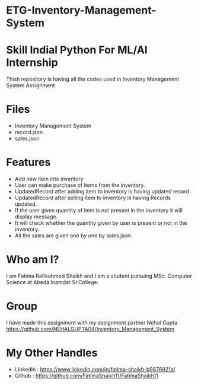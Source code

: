 # ETG-Inventory-Management-System
# Skill Indial Python For ML/AI Internship
Thish repository is having all the codes used in Inventory Management System Assignment

# Files
* Inventory Management System
* record.json
* sales.json

# Features
* Add new item into inventory
* User can make purchase of items from the inventory.
* UpdatedRecord after adding item to inventory is having updated record.
* UpdatedRecord after selling item to inventory is having Records updated.
* If the user given quantity of item is not present in the inventory it will display message.
* It will check whether the quantity given by user is present or not in the inventory.
* All the sales are given one by one by sales.json.

# Who am I?
I am Fatima Rafikahmed Shaikh and I am a student pursuing MSc. Computer Science at Abeda Inamdar Sr.College.

# Group
I have made this assignment with my assignment partner Nehal Gupta 
https://github.com/NEHALGUPTA04/Inventory_Management_System

# My Other Handles
 * LinkedIn : https://www.linkedin.com/in/fatima-shaikh-b9876921a/
 * Github : https://github.com/FatimaShaikh11/FatimaShaikh11
